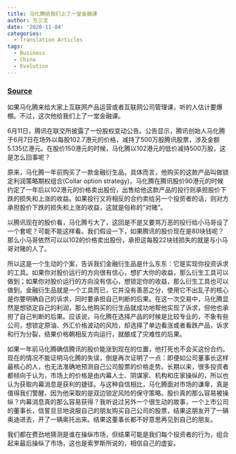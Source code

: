 ```yaml
---
title: 马化腾给我们上了一堂金融课
author: 方三文
date: '2020-11-04'
categories:
  - Translation Articles
tags:
  - Business
  - China
  - Evolution
---
```


### [Source](http://tech.163.com/10/0622/09/69P7IETU00094IFL.html)



如果马化腾来给大家上互联网产品运营或者互联网公司管理课，听的人估计要爆棚。不过，这次他给我们上了一堂金融课。

6月11日，腾讯在联交所披露了一份股权变动公告。公告显示，腾讯创始人马化腾于6月7日在场外以每股102.7港元的价格，减持了500万股腾讯股票，涉及金额5.135亿港元。在股价150港元的时候，马化腾以102港元的低价减持500万股，这是怎么回事呢？

原来，马化腾一年前购买了一款金融衍生品，具体而言，他购买的这款产品叫做锁定利润策略期权组合(Collar option strategy)，马化腾在腾讯股价90港元的时候约定了一年后以102港元的价格卖出股份，出售给他这款产品的投行则承担股价下跌的损失和上涨的收益。如果投行又将相反的合约卖给另一个投资者的话，则对方承担股价下跌的损失和上涨的收益，这就是俗称的“对赌”。

以腾讯现在的股价看，马化腾亏大了，这回是不是又要骂万恶的投行给小马哥设了一个套呢？可能不能这样看。我们假设一下，如果腾讯的股价现在是80块钱呢？那么小马哥依然可以以102的价格卖出股份，承担这每股22块钱损失的就是与小马哥对赌的人了。

所以这是一个生动的个案，告诉我们金融衍生品是什么东东：它是实现你投资诉求的工具。如果你对股价运行的方向很有信心，想扩大你的收益，那么衍生工具可以做到；如果你对股价运行的方向没有信心，想锁定你的收益，那么衍生工具也可以做到。金融衍生品就是一个工具而已，它并没有善恶之分，使用它不出乱子的核心是你要明确自己的诉求，同时要承担自己判断的后果。在这一次交易中，马化腾显然是想锁定自己的利润，那么他购买的衍生品就成功地帮他实现了诉求，但他也承担了自己判断的后果。应该说，马化腾在选择产品的时候是比较专业的，不象有些公司，想锁定原油、外汇价格波动的风险，却选择了单边看涨或者看跌产品，诉求和行为分裂，结果价格朝相反方向运行，就酿成了灾难性的后果。

如果一年前马化腾确信腾讯的股价能涨到现在的位置，他打死也不会买这份合约。现在的情况不能证明马化腾的失误，倒是再次证明了一点：即便如公司董事长这样最核心的人，也无法准确地预测自己公司股票的价格走势。长期以来，很多投资者都倾向于认为，市场上的价格是由内幕人士、阴谋家、机构和庄家操纵的，所以也认为获取内幕消息是获利的捷径。与这种自信相比，马化腾面对市场的谦卑，真是值得我们警醒，因为他采取的是双边锁定风险的保守策略。股价真的那么容易被操纵？内幕消息真的那么容易获得？我听说过另外一个很生动的故事，一个上市公司的董事长，信誓旦旦地说服自己的朋友购买自己公司的股票，结果这朋友开了一辆奥迪进去，开了一辆奥托出来。结果这董事长都不好意思再见到自己的朋友。

我们都在费劲地猜测是谁在操纵市场，但结果可能是我们每个投资者的行为，组合起来最后操纵了市场，这也是索罗斯所说的，相信自己的虚妄。